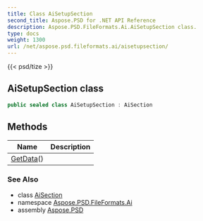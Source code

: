 ```yaml
---
title: Class AiSetupSection
second_title: Aspose.PSD for .NET API Reference
description: Aspose.PSD.FileFormats.Ai.AiSetupSection class. 
type: docs
weight: 1300
url: /net/aspose.psd.fileformats.ai/aisetupsection/
---
```

{{< psd/tize >}}
## AiSetupSection class

```csharp
public sealed class AiSetupSection : AiSection
```

## Methods

| Name | Description |
| --- | --- |
| [GetData](../../aspose.psd.fileformats.ai/aisection/getdata/)() |  |

### See Also

* class [AiSection](../aisection/)
* namespace [Aspose.PSD.FileFormats.Ai](../../aspose.psd.fileformats.ai/)
* assembly [Aspose.PSD](../../)


